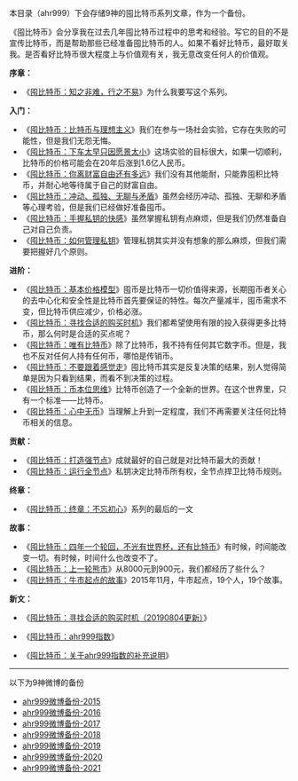 本目录（ahr999）下会存储9神的囤比特币系列文章，作为一个备份。

《囤比特币》会分享我在过去几年囤比特币过程中的思考和经验。写它的目的不是宣传比特币，而是帮助那些已经准备囤比特币的人。如果不看好比特币，最好取关我。是否看好比特币很大程度上与价值观有关，我无意改变任何人的价值观。

**序章：**

- 《[囤比特币：知之非难，行之不易](囤比特币：知之非难，行之不易.md)》为什么我要写这个系列。

**入门：**

- 《[囤比特币：比特币与理想主义](囤比特币：比特币与理想主义.md)》我们在参与一场社会实验，它存在失败的可能性，但是我们无怨无悔。
- 《[囤比特币：下车太早只因愿景太小](囤比特币：下车太早只因愿景太小.md)》这场实验的目标很大，如果一切顺利，比特币的价格可能会在20年后涨到1.6亿人民币。
- 《[囤比特币：你离财富自由还有多远](囤比特币：你离财富自由还有多远.md)》我们没有其他能耐，只能靠囤积比特币，并耐心地等待属于自己的财富自由。
- 《[囤比特币：冲动、孤独、无聊与矛盾](囤比特币：冲动、孤独、无聊与矛盾.md)》虽然会经历冲动、孤独、无聊和矛盾等心理考验，但是我们已经做好准备囤币。
- 《[囤比特币：手握私钥的快感](囤比特币：手握私钥的快感.md)》虽然掌握私钥有点麻烦，但是我们仍然准备自己对自己负责。
- 《[囤比特币：如何管理私钥](囤比特币：如何管理私钥.md)》管理私钥其实并没有想象的那么麻烦，但我们需要把握好几个原则。

**进阶：**

- 《[囤比特币：基本价格模型](囤比特币：基本价格模型.md)》囤币是比特币一切价值得来源，长期囤币者关心的去中心化和安全性是比特币首先要保证的特性。每次产量减半，囤币需求不变，但比特币供应减少，价格必涨。
- 《[囤比特币：寻找合适的购买时机](囤比特币：寻找合适的购买时机.md)》我们都希望使用有限的投入获得更多比特币，那么何时是合适的买点呢？
- 《[囤比特币：唯有比特币](囤比特币：唯有比特币.md)》除了比特币，我不持有任何其它数字币。但是，我也不反对任何人持有任何币，哪怕是传销币。
- 《[囤比特币：不要跟着感觉走](囤比特币：不要跟着感觉走.md)》囤比特币其实是反复决策的结果，别人觉得简单是因为只看到结果，而看不到决策的过程。
- 《[囤比特币：币本位思维](囤比特币：币本位思维.md)》比特币创造了一个全新的世界。在这个世界里，只有一个标准——比特币。
- 《[囤比特币：心中无币](囤比特币：心中无币.md)》当理解上升到一定程度，我们不再需要关注任何比特币相关的信息。

**贡献：**

- 《[囤比特币：打造强节点](囤比特币：打造强节点.md)》成就最好的自己就是对比特币最大的贡献！
- 《[囤比特币：运行全节点](囤比特币：运行全节点.md)》私钥决定比特币所有权，全节点捍卫比特币规则。

**终章：**

- 《[囤比特币：终章：不忘初心](囤比特币：终章：不忘初心.md)》系列的最后的一文

**故事：**

- 《[囤比特币：四年一个轮回，不光有世界杯，还有比特币](囤比特币：四年一个轮回，不光有世界杯，还有比特币.md)》有时候，时间能改变一切。有时候，时间什么也改变不了。
- 《[囤比特币：上一轮熊市](囤比特币：上一轮熊市.md)》从8000元到900元，我们都经历了些什么？
- 《[囤比特币：牛市起点的故事](囤比特币：牛市起点的故事.md)》2015年11月，牛市起点，19个人，19个故事。

**新文：**

- 《[囤比特币：寻找合适的购买时机（20190804更新）](囤比特币：寻找合适的购买时机（20190804更新）.md)》

- 《[囤比特币：ahr999指数](囤比特币：ahr999指数.md)》
- 《[囤比特币：关于ahr999指数的补充说明](囤比特币：关于ahr999指数的补充说明.md)》

---

以下为9神微博的备份

- [ahr999微博备份-2015](weibo-backup/ahr999微博备份-2015.md)
- [ahr999微博备份-2016](weibo-backup/ahr999微博备份-2016.md)
- [ahr999微博备份-2017](weibo-backup/ahr999微博备份-2017.md)
- [ahr999微博备份-2018](weibo-backup/ahr999微博备份-2018.md)
- [ahr999微博备份-2019](weibo-backup/ahr999微博备份-2019.md)
- [ahr999微博备份-2020](weibo-backup/ahr999微博备份-2020.md)
- [ahr999微博备份-2021](weibo-backup/ahr999微博备份-2021.md)

